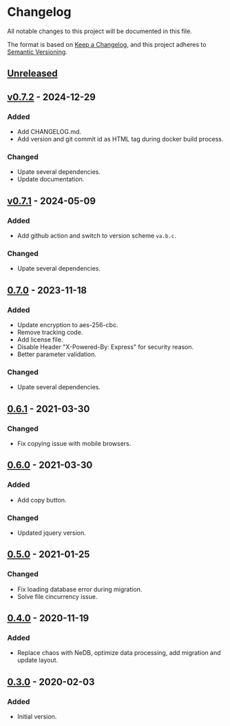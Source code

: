 # Changelog

All notable changes to this project will be documented in this file.

The format is based on [Keep a Changelog](https://keepachangelog.com/en/1.0.0/),
and this project adheres to [Semantic Versioning](https://semver.org/spec/v2.0.0.html).

## [Unreleased]

## [v0.7.2] - 2024-12-29
### Added
- Add CHANGELOG.md.
- Add version and git commit id as HTML tag during docker build process.

### Changed
- Upate several dependencies.
- Update documentation.


## [v0.7.1] - 2024-05-09
### Added
- Add github action and switch to version scheme `va.b.c`.

### Changed
- Upate several dependencies.


## [0.7.0] - 2023-11-18
### Added
- Update encryption to aes-256-cbc.
- Remove tracking code.
- Add license file.
- Disable Header "X-Powered-By: Express" for security reason.
- Better parameter validation.

### Changed
- Upate several dependencies.


## [0.6.1] - 2021-03-30
### Changed
- Fix copying issue with mobile browsers.

## [0.6.0] - 2021-03-30
### Added
- Add copy button.

### Changed
- Updated jquery version.


## [0.5.0] - 2021-01-25
### Changed
- Fix loading database error during migration.
- Solve file cincurrency issue.


## [0.4.0] - 2020-11-19
### Added
- Replace chaos with NeDB, optimize data processing, add migration and update layout.

## [0.3.0] - 2020-02-03
### Added
- Initial version.



[Unreleased]: https://github.com/wemove/read2burn/compare/v0.7.2...HEAD
[v0.7.2]: https://github.com/wemove/read2burn/compare/v0.7.1...v0.7.2
[v0.7.1]: https://github.com/wemove/read2burn/compare/0.7.0...v0.7.1
[0.7.0]: https://github.com/wemove/read2burn/compare/0.6.1...0.7.0
[0.6.1]: https://github.com/wemove/read2burn/compare/0.6.0...0.6.1
[0.6.0]: https://github.com/wemove/read2burn/compare/0.5.0...0.6.0
[0.5.0]: https://github.com/wemove/read2burn/compare/0.4.0...0.5.0
[0.4.0]: https://github.com/wemove/read2burn/compare/0.3.0...0.4.0
[0.3.0]: https://github.com/wemove/read2burn/releases/tag/0.3.0